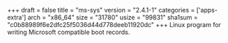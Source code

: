 +++
draft = false
title = "ms-sys"
version = "2.4.1-1"
categories = ['apps-extra']
arch = "x86_64"
size = "31780"
usize = "99831"
sha1sum = "c0b88989f6e2dfc25f5036d44d778deeb11920dc"
+++
Linux program for writing Microsoft compatible boot records.